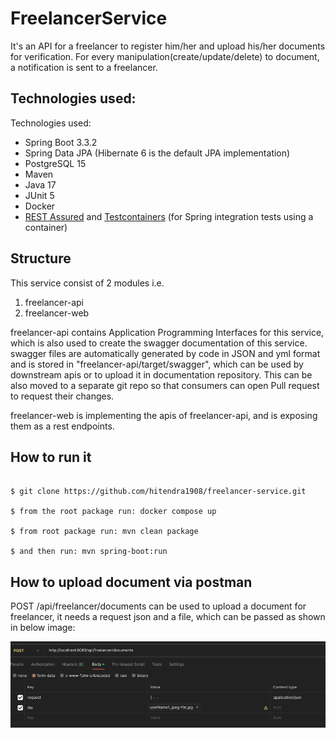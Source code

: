 # FreelancerService

It's an API for a freelancer to register him/her and upload his/her documents for verification. 
For every manipulation(create/update/delete) to document, a notification is sent to a freelancer.

## Technologies used:
Technologies used:
* Spring Boot 3.3.2
* Spring Data JPA (Hibernate 6  is the default JPA implementation)
* PostgreSQL 15
* Maven
* Java 17
* JUnit 5
* Docker
* [REST Assured](https://rest-assured.io/) and [Testcontainers](https://testcontainers.com/) (for Spring integration tests using a container)

## Structure
This service consist of 2 modules i.e.
1. freelancer-api
2. freelancer-web

freelancer-api contains Application Programming Interfaces for this service, which is also used to create the swagger documentation of this service.
swagger files are automatically generated by code in JSON and yml format and is stored in "freelancer-api/target/swagger", which can be used by downstream apis or to upload it in documentation repository.
This can be also moved to a separate git repo so that consumers can open Pull request to request their changes. 

freelancer-web is implementing the apis of freelancer-api, and is exposing them as a rest endpoints.

## How to run it
```

$ git clone https://github.com/hitendra1908/freelancer-service.git

$ from the root package run: docker compose up

$ from root package run: mvn clean package

$ and then run: mvn spring-boot:run

```
## How to upload document via postman
POST /api/freelancer/documents can be used to upload a document for freelancer, it needs a request json and a file, which can be passed as shown in below image:

![img.png](img.png)